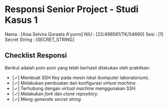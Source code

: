 # Responsi Senior Project - Studi Kasus 1

Nama : [Aisa Selvira Quraata A'yunni]
NIU : [22/498561/TK/54690]
Sesi : [1]
Secret String : [SECRET_STRING]

## Checklist Responsi

Berikut adalah poin-poin yang telah berhasil dilakukan oleh praktikan:

- [✓] Membuat SSH Key pada mesin lokal (komputer laboratorium).
- [✓] Melakukan pembuatan dan konfigurasi _virtual machine_.
- [✓] Terhubung dengan _virtual machine_ menggunakan SSH.
- [✓] Melakukan _fork_ dan _clone_ _repository_.
- [✓] Meng-_generate_ _secret string_
